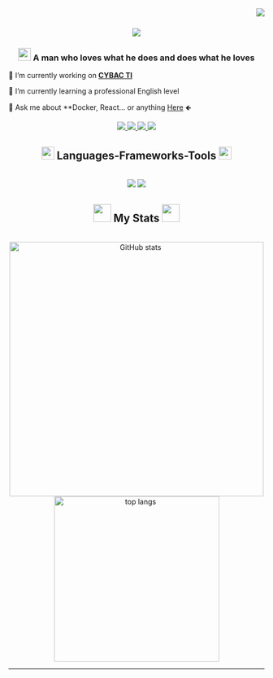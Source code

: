 <!-- Hello! If you are reading this, I hope you find the content of this readme useful to you. 🙋‍♂️ -->


<img align="right" src="https://visitor-badge.laobi.icu/badge?page_id=aleff-eco.aleff-eco" />

<h1 align="center">
    <img src="https://readme-typing-svg.herokuapp.com/?font=Fira+Code&color=6B7280&size=35&center=true&vCenter=true&width=700&height=70&duration=4000&lines=+Hi+i'm+Aleff!+👋;I'm+software+engineer!;I'm+fullstack+developer!+🖥️;" />
</h1>

<h3 align="center"><img src="https://external-content.duckduckgo.com/iu/?u=https%3A%2F%2Fmedia.giphy.com%2Fmedia%2FUvPvsX9oMlMWs%2Fgiphy.gif&f=1&nofb=1&ipt=e1929405b5f16b6667bce49dde41e9e1c8a8b2edf52003b7b9c22355526f0484&ipo=images" width="25"> A man who loves what he does and does what he loves </h3>

💼 I’m currently working on <a href="https://www.grupocybac.com/" target="blank" ><strong>CYBAC TI</strong></a> 

🌱 I’m currently learning a professional English level

💬 Ask me about **Docker, React... or anything [Here](https://github.com/aleff-eco/aleff-eco/issues) 🡸

<div align="center"> 
  <a href="mailto:dev.aleec@gmail.com" target="_blank">
    <img src="https://img.shields.io/badge/Gmail-333333?style=for-the-badge&logo=gmail&logoColor=red" target="_blank" />
  </a>
  <a href="https://www.linkedin.com/in/aleff-espinosa-cordova-59b997296/" target="_blank">
    <img src="https://img.shields.io/badge/LinkedIn-0077B5?style=for-the-badge&logo=linkedin&logoColor=white" target="_blank" />
  </a>
  <a href="https://gitlab.com/dev.aleffec" target="_blank">
     <img src="https://img.shields.io/badge/GitLab-330F63?style=for-the-badge&logo=gitlab&logoColor=orange" target="_blank" />
  </a>
  <a href="https://aleff.vercel.app" target="_blank">
     <img src="https://img.shields.io/badge/Portfolio-FF5722?style=for-the-badge&logo=todoist&logoColor=white" target="_blank" />
  </a>
</div>

<h2 align="center"><img src="https://media2.giphy.com/media/QssGEmpkyEOhBCb7e1/giphy.gif?cid=ecf05e47a0n3gi1bfqntqmob8g9aid1oyj2wr3ds3mg700bl&rid=giphy.gif" width="25"> Languages-Frameworks-Tools <img src="https://media2.giphy.com/media/QssGEmpkyEOhBCb7e1/giphy.gif?cid=ecf05e47a0n3gi1bfqntqmob8g9aid1oyj2wr3ds3mg700bl&rid=giphy.gif" width="25"></h2>
<br/>
<div align="center">
    <img src="https://skillicons.dev/icons?i=react,bootstrap,html,css,vscode,github,gitlab,figma,tailwind,git,docker,laravel,postman" />
    <img src="https://skillicons.dev/icons?i=nodejs,python,javascript,typescript,php,mysql,java,nextjs,linux" /><br>
</div>

<h2 align="center"><img src="https://media.giphy.com/media/iY8CRBdQXODJSCERIr/giphy.gif" width="35"> My Stats <img src="https://media.giphy.com/media/iY8CRBdQXODJSCERIr/giphy.gif" width="35"></h2>
<br>
<div align="center">
    <!-- <img width=500 align="center" src="https://github-readme-stats.vercel.app/api?username=aleff-eco&show_icons=true&theme=react&border_radius=10&size_weight=0.5&count_weight=0.5" alt="GitHub stats" /> -->
    <img width=500 align="center" src="https://github-readme-stats.vercel.app/api?username=aleff-eco&show_icons=true&theme=react&border_radius=10&include_all_commits=true" alt="GitHub stats" />
    <img width=325 align="center" src="https://github-readme-stats-salesp07.vercel.app/api/top-langs/?username=aleff-eco&hide=HTML&langs_count=8&layout=compact&theme=react&border_radius=10&size_weight=0.5&count_weight=0.5" alt="top langs" />
  
</div>

<hr/>
